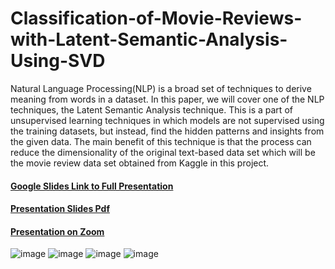 # Classification-of-Movie-Reviews-with-Latent-Semantic-Analysis-Using-SVD
Natural Language Processing(NLP) is a broad set of techniques to derive meaning from words in a dataset. In this paper, we will cover one of the NLP techniques, the Latent Semantic Analysis technique. This is a part of unsupervised learning techniques in which models are not supervised using the training datasets, but instead, find the hidden patterns and insights from the given data. The main benefit of this technique is that the process can reduce the dimensionality of the original text-based data set which will be the movie review data set obtained from Kaggle in this project.

#### [Google Slides Link to Full Presentation](https://docs.google.com/presentation/d/1XlGRo7B7UUR9mrI71cyI_VYlU7NzYNu1xpMdOZpLQrY/edit?usp=sharing)

#### [Presentation Slides Pdf](https://github.com/krixstin/Classification-of-Movie-Reviews-with-Latent-Semantic-Analysis-Using-SVD/blob/main/Classification%20of%20Movie%20Reviews%20with%20Latent%20Semantic%20Analysis%20(MA544%20Final%20Project%20Presentation).pdf)

#### [Presentation on Zoom](https://stevens.zoom.us/rec/play/ZDGYHZF8CjVtmMff6pBIYOCgKaCQxq25MxlddLKyCSSgHkxVHprIXqhm0r3FN7iTLIFfkPcQNFaz06Vb.7d0_-_UUg7Vtj_W5?autoplay=true&startTime=1651356842000)
![image](https://user-images.githubusercontent.com/55266110/171259101-c7869c31-4d7c-4690-a53e-b36406aaf9a4.png)
![image](https://user-images.githubusercontent.com/55266110/171259322-c581faa7-eee7-4089-84ba-e97347304ac9.png)
![image](https://user-images.githubusercontent.com/55266110/171259421-d5245ee3-bbc2-4a61-83c4-d707dda883c0.png)
![image](https://user-images.githubusercontent.com/55266110/171259486-2f87d72e-7879-4960-b2f5-a43b987ec6e3.png)

